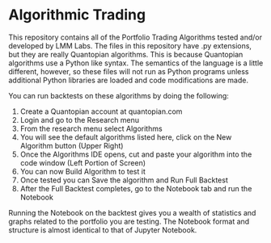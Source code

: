 # Algorithmic Trading
This repository contains all of the Portfolio Trading Algorithms tested and/or developed by LMM Labs.  The files in this repository have .py extensions, but they are really Quantopian algorithms.  This is because Quantopian algorithms use a Python like syntax.  The semantics of the language is a little different, however, so these files will not run as Python programs unless additional Python libraries are loaded and code modifications are made.

You can run backtests on these algorithms by doing the following:
1. Create a Quantopian account at quantopian.com
2. Login and go to the Research menu
3. From the research menu select Algorithms
4. You will see the default algorithms listed here, click on the New Algorithm button (Upper Right)
5. Once the Algorithms IDE opens, cut and paste your algorithm into the code window (Left Portion of Screen)
6. You can now Build Algorithm to test it
7. Once tested you can Save the algorithm and Run Full Backtest
8. After the Full Backtest completes, go to the Notebook tab and run the Notebook

Running the Notebook on the backtest gives you a wealth of statistics and graphs related to the portfolio you are testing. The Notebook format and structure is almost identical to that of Jupyter Notebook.
